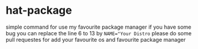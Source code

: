 # hat-package
simple command for use my favourite package manager
if you have some bug you can replace the line 6 to 13 by `NAME="Your Distro`
please do some pull requestes for add your favourite os and favourite package manager
